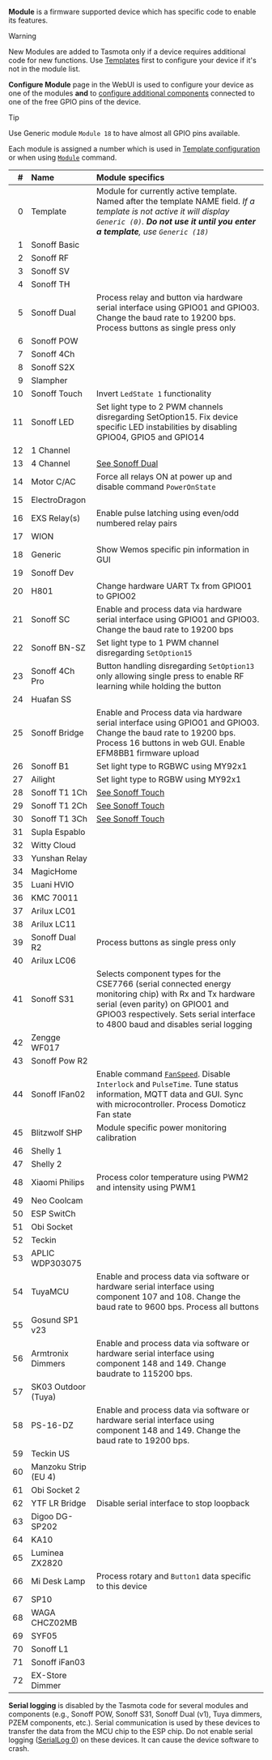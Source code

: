 **Module** is a firmware supported device which has specific code to enable its features.

> [!WARNING]
>New Modules are added to Tasmota only if a device requires additional code for new functions. Use [Templates](Templates) first to configure your device if it's not in the module list.

**Configure Module** page in the WebUI is used to configure your device as one of the modules **and** to [configure additional components](components) connected to one of the free GPIO pins of the device.

> [!TIP]
> Use Generic module `Module 18` to have almost all GPIO pins available.

Each module is assigned a number which is used in [Template configuration](templates#base) or when using [`Module`](commands#module) command.

| #| Name| Module specifics
| ---: | :--- | :---
| 0 | Template | Module for currently active template. Named after the template NAME field. *If a template is not active it will display `Generic (0)`. **Do not use it until you enter a template**, use `Generic (18)`*|
<a id="SonoffBasic">	</a>	1	|	Sonoff Basic	|	
<a id="SonoffRF">	</a>	2	|	Sonoff RF	|	
<a id="SonoffSV">	</a>	3	|	Sonoff SV	|	
<a id="SonoffTh">	</a>	4	|	Sonoff TH	|	
<a id="SonoffDual">	</a>	5	|	Sonoff Dual	|	Process relay and button via hardware serial interface using GPIO01 and GPIO03. Change the baud rate to 19200 bps. Process buttons as single press only
<a id="SonoffPow">	</a>	6	|	Sonoff POW	|	
<a id="Sonoff4Ch">	</a>	7	|	Sonoff 4Ch	|	
<a id="SonoffS2X">	</a>	8	|	Sonoff S2X	|	
<a id="Slampher">	</a>	9	|	Slampher	|	
<a id="SonoffTouch">	</a>	10	|	Sonoff Touch	|	Invert `LedState 1` functionality
<a id="SonoffLED">	</a>	11	|	Sonoff LED	|	Set light type to 2 PWM channels disregarding SetOption15. Fix device specific LED instabilities by disabling GPIO04, GPIO5 and GPIO14
<a id="1Channel">	</a>	12	|	1 Channel	|	
<a id="4Channel">	</a>	13	|	4 Channel	|	[See Sonoff Dual](#SonoffDual)
<a id="MotorC/AC">	</a>	14	|	Motor C/AC	|	Force all relays ON at power up and disable command `PowerOnState`
<a id="ElectroDragon">	</a>	15	|	ElectroDragon	|	
<a id="EXSRelays">	</a>	16	|	EXS Relay(s)	|	Enable pulse latching using even/odd numbered relay pairs
<a id="WION">	</a>	17	|	WION	|	
<a id="Generic">	</a>	18	|	Generic	|	Show Wemos specific pin information in GUI
<a id="SonoffDev">	</a>	19	|	Sonoff Dev	|	
<a id="H801">	</a>	20	|	H801	|	Change hardware UART Tx from GPIO01 to GPIO02
<a id="SonoffSC">	</a>	21	|	Sonoff SC	|	Enable and process data via hardware serial interface using GPIO01 and GPIO03. Change the baud rate to 19200 bps
<a id="SonoffBN-SZ">	</a>	22	|	Sonoff BN-SZ	|	Set light type to 1 PWM channel disregarding `SetOption15`
<a id="Sonoff4ChPro">	</a>	23	|	Sonoff 4Ch Pro	|	Button handling disregarding `SetOption13` only allowing single press to enable RF learning while holding the button
<a id="HuafanSS">	</a>	24	|	Huafan SS	|	
<a id="SonoffBridge">	</a>	25	|	Sonoff Bridge	|	Enable and Process data via hardware serial interface using GPIO01 and GPIO03. Change the baud rate to 19200 bps. Process 16 buttons in web GUI. Enable EFM8BB1 firmware upload
<a id="SonoffB1">	</a>	26	|	Sonoff B1	|	Set light type to RGBWC using MY92x1
<a id="Ailight">	</a>	27	|	Ailight	|	Set light type to RGBW using MY92x1
<a id="SonoffT11Ch">	</a>	28	|	Sonoff T1 1Ch	|	[See Sonoff Touch](#SonoffTouch)
<a id="SonoffT12Ch">	</a>	29	|	Sonoff T1 2Ch	|	[See Sonoff Touch](#SonoffTouch)
<a id="SonoffT13Ch">	</a>	30	|	Sonoff T1 3Ch	|	[See Sonoff Touch](#SonoffTouch)
<a id="SuplaEspablo">	</a>	31	|	Supla Espablo	|	
<a id="WittyCloud">	</a>	32	|	Witty Cloud	|	
<a id="YunshanRelay">	</a>	33	|	Yunshan Relay	|	
<a id="MagicHome">	</a>	34	|	MagicHome	|	
<a id="LuaniHVIO">	</a>	35	|	Luani HVIO	|	
<a id="KMC70011">	</a>	36	|	KMC 70011	|	
<a id="AriluxLC01">	</a>	37	|	Arilux LC01	|	
<a id="AriluxLC11">	</a>	38	|	Arilux LC11	|	
<a id="SonoffDualR2">	</a>	39	|	Sonoff Dual R2	|	Process buttons as single press only
<a id="AriluxLC06">	</a>	40	|	Arilux LC06	|	
<a id="SonoffS31">	</a>	41	|	Sonoff S31	|	Selects component types for the CSE7766 (serial connected energy monitoring chip) with Rx and Tx hardware serial (even parity) on GPIO01 and GPIO03 respectively. Sets serial interface to 4800 baud and disables serial logging
<a id="ZenggeWF017">	</a>	42	|	Zengge WF017	|	
<a id="SonoffPowR2">	</a>	43	|	Sonoff Pow R2	|	
<a id="SonoffIFan02">	</a>	44	|	Sonoff IFan02	|	Enable command [`FanSpeed`](Commands#fanspeed). Disable `Interlock` and `PulseTime`. Tune status information, MQTT data and GUI. Sync with microcontroller. Process Domoticz Fan state
<a id="BlitzwolfSHP">	</a>	45	|	Blitzwolf SHP	|	Module specific power monitoring calibration
<a id="Shelly1">	</a>	46	|	Shelly 1	|	
<a id="Shelly2">	</a>	47	|	Shelly 2	|	
<a id="XiaomiPhilips">	</a>	48	|	Xiaomi Philips	|	Process color temperature using PWM2 and intensity using PWM1
<a id="NeoCoolcam">	</a>	49	|	Neo Coolcam	|	
<a id="ESPSwitCh">	</a>	50	|	ESP SwitCh	|	
<a id="ObiSocket">	</a>	51	|	Obi Socket	|	
<a id="Teckin">	</a>	52	|	Teckin	|	
<a id="APLICWDP303075">	</a>	53	|	APLIC WDP303075	|	
<a id="TuyaMCU">	</a>	54	|	TuyaMCU	|	Enable and process data via software or hardware serial interface using component 107 and 108. Change the baud rate to 9600 bps. Process all buttons
<a id="GosundSP1v23">	</a>	55	|	Gosund SP1 v23	|	
<a id="ArmtronixDimmers">	</a>	56	|	Armtronix Dimmers	|	Enable and process data via software or hardware serial interface using component 148 and 149. Change baudrate to 115200 bps.
<a id="SK03OutdoorTuya">	</a>	57	|	SK03 Outdoor (Tuya)	|	
<a id="PS-16-DZ">	</a>	58	|	PS-16-DZ	|	Enable and process data via software or hardware serial interface using component 148 and 149. Change the baud rate to 19200 bps.
<a id="TeckinUS">	</a>	59	|	Teckin US	|	
<a id="ManzokuStripEU_4">	</a>	60	|	Manzoku Strip (EU 4)	|	
<a id="ObiSocket2">	</a>	61	|	Obi Socket 2	|	
<a id="YTFLRBridge">	</a>	62	|	YTF LR Bridge	|	Disable serial interface to stop loopback
<a id="DigooDG-SP202">	</a>	63	|	Digoo DG-SP202	|	
<a id="KA10">	</a>	64	|	KA10	|	
<a id="LumineaZX2820">	</a>	65	|	Luminea ZX2820	|	
<a id="MiDeskLamp">	</a>	66	|	Mi Desk Lamp	|	Process rotary and `Button1` data specific to this device
<a id="SP10">	</a>	67	|	SP10	|	
<a id="WAGACHCZ02MB">	</a>	68	|	WAGA CHCZ02MB	|	
<a id="SYF05">	</a>	69	|	SYF05	|	
<a id="SonoffL1">	</a>	70	|	Sonoff L1	|	
<a id="SonoffIFan03">	</a>	71	|	Sonoff iFan03	|	
<a id="EXSDimmer">	</a>	72	|	EX-Store Dimmer	|	

**Serial logging** is disabled by the Tasmota code for several modules and components (e.g., Sonoff POW, Sonoff S31, Sonoff Dual (v1), Tuya dimmers, PZEM components, etc.). Serial communication is used by these devices to transfer the data from the MCU chip to the ESP chip. Do not enable serial logging ([SerialLog 0](Commands#seriallog)) on these devices. It can cause the device software to crash.
